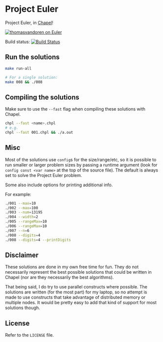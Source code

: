 Project Euler
=============

Project Euler, in [Chapel](http://chapel.cray.com/)!

[![thomasvandoren on Euler](https://projecteuler.net/profile/thomasvandoren.png)](https://projecteuler.net/profile/thomasvandoren.png)

Build status:
[![Build Status](https://travis-ci.org/thomasvandoren/project-euler.svg)](https://travis-ci.org/thomasvandoren/project-euler)

Run the solutions
-----------------

```bash
make run-all

# For a single solution:
make 008 && ./008
```

Compiling the solutions
-----------------------

Make sure to use the `--fast` flag when compiling these solutions with Chapel.

```bash
chpl --fast <name>.chpl
# e.g.
chpl --fast 001.chpl && ./a.out
```

Misc
----

Most of the solutions use `config`s for the size/range/etc, so it is possible
to run smaller or larger problem sizes by passing a runtime argument (look for
`config const <var name>` at the top of the source file). The default is always
set to solve the Project Euler problem.

Some also include options for printing additional info.

For example:

```bash
./001 --max=10
./002 --max=100
./003 --num=13195
./004 --width=2
./005 --rangeMax=10
./006 --rangeMax=10
./007 --n=6
./008 --digits=4
./008 --digits=4 --printDigits
```

Disclaimer
----------

These solutions are done in my own free time for fun. They do not necessarily
represent the best possible solutions that could be written in Chapel (nor are
they necessarily the best algorithms).

That being said, I do try to use parallel constructs where possible. The
solutions are written (for the most part) for my laptop, so no attempt is made
to use constructs that take advantage of distributed memory or multiple
nodes. It would be pretty easy to add that kind of support for most solutions
though.

License
-------

Refer to the `LICENSE` file.
